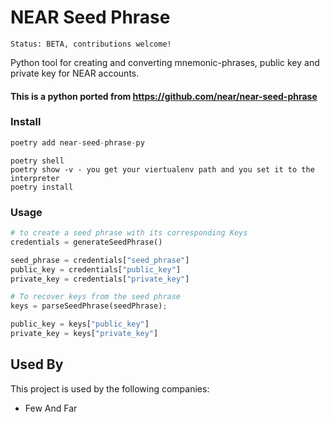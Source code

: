 
# NEAR Seed Phrase

`Status: BETA, contributions welcome!`

Python tool for creating and converting mnemonic-phrases, public key and private key for NEAR accounts.
#### This is a python ported from https://github.com/near/near-seed-phrase
### Install

```py
poetry add near-seed-phrase-py
```

```
poetry shell
poetry show -v - you get your viertualenv path and you set it to the interpreter 
poetry install
```

### Usage
```py
# to create a seed phrase with its corresponding Keys
credentials = generateSeedPhrase()

seed_phrase = credentials["seed_phrase"]
public_key = credentials["public_key"]
private_key = credentials["private_key"]

# To recover keys from the seed phrase
keys = parseSeedPhrase(seedPhrase);

public_key = keys["public_key"]
private_key = keys["private_key"]
```


## Used By

This project is used by the following companies:

- Few And Far


